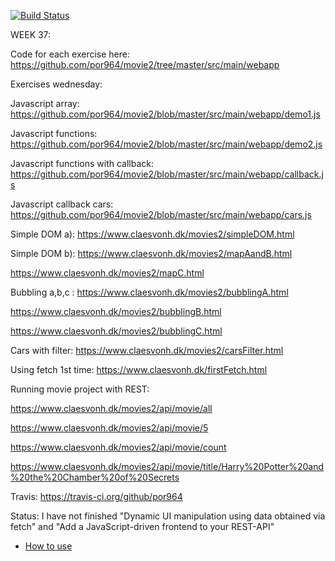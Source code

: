 [![Build Status](https://travis-ci.org/dat3startcode/rest-jpa-devops-startcode.svg?branch=master)](https://travis-ci.org/dat3startcode/rest-jpa-devops-startcode)

WEEK 37:

Code for each exercise here: https://github.com/por964/movie2/tree/master/src/main/webapp

Exercises wednesday: 

Javascript array: https://github.com/por964/movie2/blob/master/src/main/webapp/demo1.js

Javascript functions: https://github.com/por964/movie2/blob/master/src/main/webapp/demo2.js

Javascript functions with callback: https://github.com/por964/movie2/blob/master/src/main/webapp/callback.js

Javascript callback cars: https://github.com/por964/movie2/blob/master/src/main/webapp/cars.js

Simple DOM a): https://www.claesvonh.dk/movies2/simpleDOM.html

Simple DOM b): https://www.claesvonh.dk/movies2/mapAandB.html

https://www.claesvonh.dk/movies2/mapC.html

Bubbling a,b,c : https://www.claesvonh.dk/movies2/bubblingA.html

https://www.claesvonh.dk/movies2/bubblingB.html

https://www.claesvonh.dk/movies2/bubblingC.html

Cars with filter: https://www.claesvonh.dk/movies2/carsFilter.html

Using fetch 1st time:  https://www.claesvonh.dk/firstFetch.html								

Running movie project with REST:

https://www.claesvonh.dk/movies2/api/movie/all

https://www.claesvonh.dk/movies2/api/movie/5

https://www.claesvonh.dk/movies2/api/movie/count

https://www.claesvonh.dk/movies2/api/movie/title/Harry%20Potter%20and%20the%20Chamber%20of%20Secrets

Travis: https://travis-ci.org/github/por964



Status: I have not finished "Dynamic UI manipulation using data obtained via fetch" and "Add a JavaScript-driven frontend to your REST-API"












 - [How to use](https://docs.google.com/document/d/1K6s6Tt65bzB8bCSE_NUE8alJrLRNTKCwax3GEm4OjOE/edit?usp=sharing)
